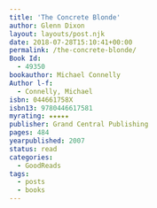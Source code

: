 ```yaml
---
title: 'The Concrete Blonde'
author: Glenn Dixon
layout: layouts/post.njk
date: 2018-07-28T15:10:41+00:00
permalink: /the-concrete-blonde/
Book Id:
  - 49350
bookauthor: Michael Connelly
Author l-f:
  - Connelly, Michael
isbn: 044661758X
isbn13: 9780446617581
myrating: ★★★★★
publisher: Grand Central Publishing
pages: 484
yearpublished: 2007
status: read
categories:
  - GoodReads
tags:
  - posts
  - books
---
```

